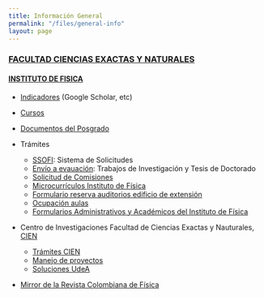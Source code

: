 ```yaml
---
title: Información General
permalink: "/files/general-info"
layout: page
---
```


### [FACULTAD CIENCIAS EXACTAS Y NATURALES](http://bit.ly/fcen)

#### [INSTITUTO DE FISICA](http://bit.ly/instituto-de-fisica)

* [Indicadores](../indicador) (Google Scholar, etc)
* [Cursos](../curso/fisica)
* [Documentos del Posgrado](https://sites.google.com/a/fisica.udea.edu.co/posgrado/)
* Trámites
  * [SSOFI](http://ssofi.udea.edu.co:8080/ssoficienat/index.jsp): Sistema de Solicitudes
  * [Envío a evauación](http://fisica.udea.edu.co/journal): Trabajos de Investigación y Tesis de Doctorado
  * [Solicitud de Comisiones](http://bit.ly/fcen-comisiones)
  * [Microcurrículos Instituto de Física]()
  * [Formulario reserva auditorios edificio de extensión](https://docs.google.com/a/fundacionudea.com/forms/d/1CFR0UwAMJSQZ3C9RhryI9xQpPrJ-OvlyMhHIZrGfn10/edit)
  * [Ocupación aulas](https://docs.google.com/spreadsheets/d/1jElyPXlaMzhO_APkg9_9KXdRhuY5HffwOk6JmyosU6k/edit#gid=152198788)
  * [Formularios Administrativos y Académicos del Instituto de Física](http://astronomia-udea.co/principal/es/content/formularios-administrativos-y-acad%C3%A9micos-del-instituto-de-f%C3%ADsica)


* Centro de Investigaciones Facultad de Ciencias Exactas y Nauturales, [CIEN](http://bit.ly/cien-udea)
  * [Trámites CIEN](https://infocien.wordpress.com)
  * [Manejo de proyectos](http://cien.udea.edu.co)
  * [Soluciones UdeA](https://soluciones.udea.edu.co)
  
* [Mirror de la Revista Colombiana de Física](http://fisica.udea.edu.co/rcf)

